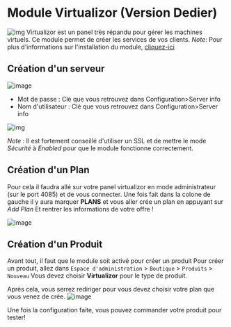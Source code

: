 # Module Virtualizor (Version Dedier)
![img](https://cdn.discordapp.com/attachments/478227951415066624/945727172813934703/virtualizor-500x136.png)
Virtualizor est un panel très répandu pour gérer les machines virtuels. Ce module permet de créer les services de vos clients.
*Note*: Pour plus d'informations sur l'installation du module, [cliquez-ici](https://clientxcms.com/docs/fr/modules)

## Création d'un serveur 
![image](https://cdn.discordapp.com/attachments/478227951415066624/945727734842265690/unknown.png)
- Mot de passe : Clé que vous retrouvez dans Configuration>Server info 
- Nom d'utilisateur : Clé que vous retrouvez dans Configuration>Server info 
  
![img](https://cdn.discordapp.com/attachments/478227951415066624/945728422179663903/unknown.png)

*Note* : Il est fortement conseillé d'utiliser un SSL et de mettre le mode _Sécurité_ à _Enabled_ pour que le module fonctionne correctement.

## Création d'un Plan
Pour cela il faudra allé sur votre panel virtualizor en mode administrateur (sur le port 4085) et de vous connecter.
Une fois fait dans la colone de gauche il y aura marquer **PLANS** et vous aller crée un plan en appuyant sur _Add Plan_
Et rentrer les informations de votre offre !

![image](https://cdn.discordapp.com/attachments/478227951415066624/945729789870866492/unknown.png)


## Création d'un Produit

Avant tout, il faut que le module soit activé pour créer un produit
Pour créer un produit, allez dans `Espace d'administration` > `Boutique` > `Produits` > `Nouveau`
Vous devez choisir **Virtualizor** pour  le type de produit.


Après cela, vous serrez rediriger pour vous devez choisir votre plan que vous venez de crée.
![image](https://media.discordapp.net/attachments/585094063204728832/835995754455105567/unknown.png)



Une fois la configuration faite, vous pouvez commander votre produit pour tester!